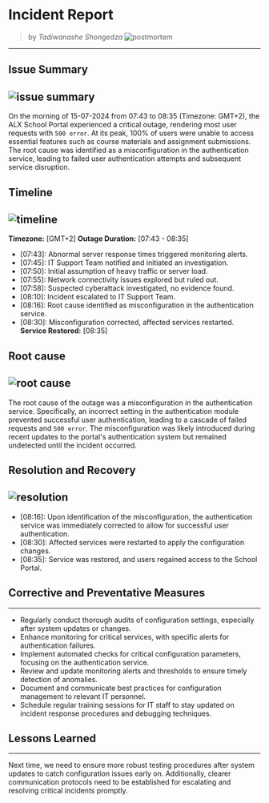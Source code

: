 # Incident Report
> by *Tadiwanashe Shongedza*
![postmortem](https://github.com/tadicodes/alx-system_engineering-devops/assets/121963464/dccc56ee-cf31-4055-b32f-f89a14321464)
---

## Issue Summary
![issue summary](https://github.com/tadicodes/alx-system_engineering-devops/assets/121963464/34c12cb4-088b-492e-9352-88ec3fc1890b)
---
On the morning of 15-07-2024 from 07:43 to 08:35 (Timezone: GMT+2), the ALX School Portal experienced a critical outage, rendering most user requests with `500 error`. At its peak, 100% of users were unable to access essential features such as course materials and assignment submissions. The root cause was identified as a misconfiguration in the authentication service, leading to failed user authentication attempts and subsequent service disruption.

## Timeline
![timeline](https://github.com/tadicodes/alx-system_engineering-devops/assets/121963464/b5d6e31e-3a29-4624-9fc2-e0a6ff74bed9)
---
**Timezone:** [GMT+2]
**Outage Duration:** [07:43 - 08:35]
  - [07:43]: Abnormal server response times triggered monitoring alerts.
  - [07:45]: IT Support Team notified and initiated an investigation.
  - [07:50]: Initial assumption of heavy traffic or server load.
  - [07:55]: Network connectivity issues explored but ruled out.
  - [07:58]: Suspected cyberattack investigated, no evidence found.
  - [08:10]: Incident escalated to IT Support Team.
  - [08:16]: Root cause identified as misconfiguration in the authentication service.
  - [08:30]: Misconfiguration corrected, affected services restarted.
**Service Restored:** [08:35]

## Root cause
![root cause](https://github.com/tadicodes/alx-system_engineering-devops/assets/121963464/53276f7c-2b85-42e4-93ba-0c51d56750af)
---
The root cause of the outage was a misconfiguration in the authentication service. Specifically, an incorrect setting in the authentication module prevented successful user authentication, leading to a cascade of failed requests and `500 error`. The misconfiguration was likely introduced during recent updates to the portal's authentication system but remained undetected until the incident occurred.

## Resolution and Recovery
![resolution](https://github.com/tadicodes/alx-system_engineering-devops/assets/121963464/bcb4d0c4-60d6-465f-8a76-e187ec371bf2)
---
- [08:16]: Upon identification of the misconfiguration, the authentication service was immediately corrected to allow for successful user authentication.
- [08:30]: Affected services were restarted to apply the configuration changes.
- [08:35]: Service was restored, and users regained access to the School Portal.

## Corrective and Preventative Measures
---
- Regularly conduct thorough audits of configuration settings, especially after system updates or changes.
- Enhance monitoring for critical services, with specific alerts for authentication failures.
- Implement automated checks for critical configuration parameters, focusing on the authentication service.
- Review and update monitoring alerts and thresholds to ensure timely detection of anomalies.
- Document and communicate best practices for configuration management to relevant IT personnel.
- Schedule regular training sessions for IT staff to stay updated on incident response procedures and debugging techniques.

## Lessons Learned
---
Next time, we need to ensure more robust testing procedures after system updates to catch configuration issues early on. Additionally, clearer communication protocols need to be established for escalating and resolving critical incidents promptly.

